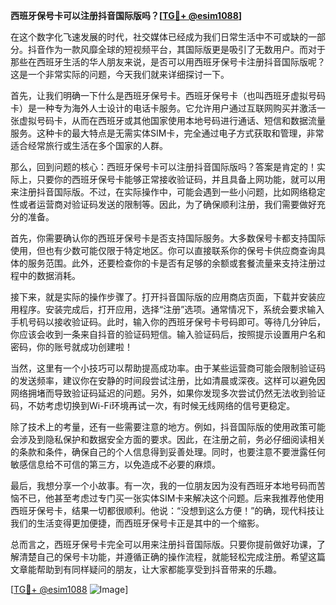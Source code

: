 **西班牙保号卡可以注册抖音国际版吗？[[TG💪+ @esim1088](https://t.me/s/esim1088)]**

在这个数字化飞速发展的时代，社交媒体已经成为我们日常生活中不可或缺的一部分。抖音作为一款风靡全球的短视频平台，其国际版更是吸引了无数用户。而对于那些在西班牙生活的华人朋友来说，是否可以用西班牙保号卡注册抖音国际版呢？这是一个非常实际的问题，今天我们就来详细探讨一下。

首先，让我们明确一下什么是西班牙保号卡。西班牙保号卡（也叫西班牙虚拟号码卡）是一种专为海外人士设计的电话卡服务。它允许用户通过互联网购买并激活一张虚拟号码卡，从而在西班牙或其他国家使用本地号码进行通话、短信和数据流量服务。这种卡的最大特点是无需实体SIM卡，完全通过电子方式获取和管理，非常适合经常旅行或生活在多个国家的人群。

那么，回到问题的核心：西班牙保号卡可以注册抖音国际版吗？答案是肯定的！实际上，只要你的西班牙保号卡能够正常接收验证码，并且具备上网功能，就可以用来注册抖音国际版。不过，在实际操作中，可能会遇到一些小问题，比如网络稳定性或者运营商对验证码发送的限制等。因此，为了确保顺利注册，我们需要做好充分的准备。

首先，你需要确认你的西班牙保号卡是否支持国际服务。大多数保号卡都支持国际使用，但也有少数可能仅限于特定地区。你可以直接联系你的保号卡供应商查询具体的服务范围。此外，还要检查你的卡是否有足够的余额或套餐流量来支持注册过程中的数据消耗。

接下来，就是实际的操作步骤了。打开抖音国际版的应用商店页面，下载并安装应用程序。安装完成后，打开应用，选择“注册”选项。通常情况下，系统会要求输入手机号码以接收验证码。此时，输入你的西班牙保号卡号码即可。等待几分钟后，你应该会收到一条来自抖音的验证码短信。输入验证码后，按照提示设置用户名和密码，你的账号就成功创建啦！

当然，这里有一个小技巧可以帮助提高成功率。由于某些运营商可能会限制验证码的发送频率，建议你在安静的时间段尝试注册，比如清晨或深夜。这样可以避免因网络拥堵而导致验证码延迟的问题。另外，如果你发现多次尝试仍然无法收到验证码，不妨考虑切换到Wi-Fi环境再试一次，有时候无线网络的信号更稳定。

除了技术上的考量，还有一些需要注意的地方。例如，抖音国际版的使用政策可能会涉及到隐私保护和数据安全方面的要求。因此，在注册之前，务必仔细阅读相关的条款和条件，确保自己的个人信息得到妥善处理。同时，也要注意不要泄露任何敏感信息给不可信的第三方，以免造成不必要的麻烦。

最后，我想分享一个小故事。有一次，我的一位朋友因为没有西班牙本地号码而苦恼不已，他甚至考虑过专门买一张实体SIM卡来解决这个问题。后来我推荐他使用西班牙保号卡，结果一切都很顺利。他说：“没想到这么方便！”的确，现代科技让我们的生活变得更加便捷，而西班牙保号卡正是其中的一个缩影。

总而言之，西班牙保号卡完全可以用来注册抖音国际版。只要你提前做好功课，了解清楚自己的保号卡功能，并遵循正确的操作流程，就能轻松完成注册。希望这篇文章能帮助到有同样疑问的朋友，让大家都能享受到抖音带来的乐趣。

[[TG💪+ @esim1088](https://t.me/s/esim1088) ![Image](https://i.postimg.cc/4NQfJmqS/Snipaste-2025-05-13-00-14-12.png)]